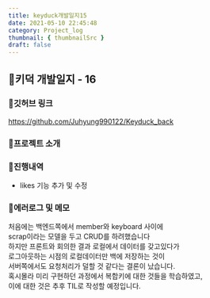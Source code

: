 ```yaml
---
title: keyduck개발일지15
date: 2021-05-10 22:45:48
category: Project_log
thumbnail: { thumbnailSrc }
draft: false
---
```



## 🌟키덕 개발일지 - 16

### 🎯깃허브 링크 
https://github.com/Juhyung990122/Keyduck_back

### 🎯프로젝트 소개

### 🎯진행내역
- likes 기능 추가 및 수정

### 🎯에러로그 및 메모
처음에는 백엔드쪽에서 member와 keyboard 사이에 <br>
scrap이라는 모델을 두고 CRUD를 하려했습니다 <br>
하지만 프론트와 회의한 결과 로컬에서 데이터를 갖고있다가<br>
로그아웃하는 시점의 로컬데이터만 백에 저장하는 것이 <br>
서버쪽에서도 요청처리가 덜할 것 같다는 결론이 났습니다.<br>
혹시몰라 미리 구현하던 과정에서 복합키에 대한 것들을 학습하였고,<br>
이에 대한 것은 추후 TIL로 작성할 예정입니다.<br>
